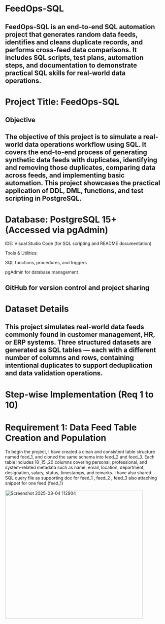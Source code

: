# FeedOps-SQL
FeedOps-SQL is an end-to-end SQL automation project that generates random data feeds, identifies and cleans duplicate records, and performs cross-feed data comparisons. It includes SQL scripts, test plans, automation steps, and documentation to demonstrate practical SQL skills for real-world data operations.
----------------------------------------------------------------------------------------------------------------------------------------------------------------------------
# Project Title: FeedOps-SQL
##  Objective
The objective of this project is to simulate a real-world data operations workflow using SQL. It covers the end-to-end process of generating synthetic data feeds with duplicates, identifying and removing those duplicates, comparing data across feeds, and implementing basic automation. This project showcases the practical application of DDL, DML, functions, and test scripting in PostgreSQL.
------------------------------------------------------------------------------------------------------------------------------------------------------------------------------
# Database: PostgreSQL 15+ (Accessed via pgAdmin)

IDE: Visual Studio Code (for SQL scripting and README documentation)

Tools & Utilities:

SQL functions, procedures, and triggers

pgAdmin for database management

GitHub for version control and project sharing
----------------------------------------------------------------------------------------------------------------------------------------------------------------------------
# Dataset Details
This project simulates real-world data feeds commonly found in customer management, HR, or ERP systems. Three structured datasets are generated as SQL tables — each with a different number of columns and rows, containing intentional duplicates to support deduplication and data validation operations.
---------------------------------------------------------------------------------------------------------------------------------------------------------------------------
# Step-wise Implementation (Req 1 to 10)

# Requirement 1: Data Feed Table Creation and Population
To begin the project, I have  created a clean and consistent table structure named feed_1, and cloned the same schema into feed_2 and feed_3. Each table includes 10 ,15 ,20 columns covering personal, professional, and system-related metadata such as name, email, location, department, designation, salary, status, timestamps, and remarks.
i have also shared SQL query file as supporting doc for feed_1 , feed_2 , feed_3 also attaching snippet for one feed (feed_1) 

<img width="446" height="418" alt="Screenshot 2025-08-04 112904" src="https://github.com/user-attachments/assets/48f04c3a-07b2-479b-8c1d-5820cee9653f" />



